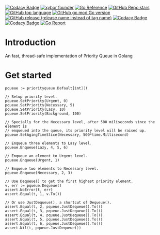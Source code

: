 [![Codacy Badge](https://api.codacy.com/project/badge/Grade/372edbb9422b402b8e3d66df6da26099)](https://app.codacy.com/gh/xybor-x/priority_queue?utm_source=github.com&utm_medium=referral&utm_content=xybor-x/priority_queue&utm_campaign=Badge_Grade)
[![xybor founder](https://img.shields.io/badge/xybor-huykingsofm-red)](https://github.com/huykingsofm)
[![Go Reference](https://pkg.go.dev/badge/github.com/xybor-x/priority_queue.svg)](https://pkg.go.dev/github.com/xybor-x/priority_queue)
[![GitHub Repo stars](https://img.shields.io/github/stars/xybor-x/priority_queue?color=yellow)](https://github.com/xybor-x/priority_queue)
[![GitHub top language](https://img.shields.io/github/languages/top/xybor-x/priority_queue?color=lightblue)](https://go.dev/)
[![GitHub go.mod Go version](https://img.shields.io/github/go-mod/go-version/xybor-x/priority_queue)](https://go.dev/blog/go1.18)
[![GitHub release (release name instead of tag name)](https://img.shields.io/github/v/release/xybor-x/priority_queue?include_prereleases)](https://github.com/xybor-x/priority_queue/releases/latest)
[![Codacy Badge](https://app.codacy.com/project/badge/Grade/b50c3a932d5c4b1484901234e411e4a5)](https://www.codacy.com/gh/xybor-x/priority_queue/dashboard?utm_source=github.com&utm_medium=referral&utm_content=xybor-x/priority_queue&utm_campaign=Badge_Grade)
[![Codacy Badge](https://app.codacy.com/project/badge/Coverage/b50c3a932d5c4b1484901234e411e4a5)](https://www.codacy.com/gh/xybor-x/priority_queue/dashboard?utm_source=github.com&utm_medium=referral&utm_content=xybor-x/priority_queue&utm_campaign=Badge_Grade)
[![Go Report](https://goreportcard.com/badge/github.com/xybor-x/priority_queue)](https://goreportcard.com/report/github.com/xybor-x/priority_queue)

# Introduction
An fast, thread-safe implementation of Priority Queue in Golang

# Get started

```golang
pqueue := priorityqueue.Default[int]()

// Setup priority level.
pqueue.SetPriority(Urgent, 0)
pqueue.SetPriority(Necessary, 5)
pqueue.SetPriority(Lazy, 10)
pqueue.SetPriority(Background, 100)

// Specially for the Necessary level, after 500 miliseconds since the element is
// enqueued into the queue, its priority level will be raised up.
pqueue.SetAgingTimeSlice(Necessary, 500*time.Millisecond)

// Enqueue three elements to Lazy level.
pqueue.Enqueue(Lazy, 4, 5, 6)

// Enqueue an element to Urgent level.
pqueue.Enqueue(Urgent, 1)

// Enqueue two elements to Necessary level.
pqueue.Enqueue(Necessary, 2, 3)

// Use Dequeue() to get the first highest priority element.
v, err := pqueue.Dequeue()
assert.NoError(t, err)
assert.Equal(t, 1, v.To())

// Or use JustDequeue(), a shortcut of Dequeue().
assert.Equal(t, 2, pqueue.JustDequeue().To())
assert.Equal(t, 3, pqueue.JustDequeue().To())
assert.Equal(t, 4, pqueue.JustDequeue().To())
assert.Equal(t, 5, pqueue.JustDequeue().To())
assert.Equal(t, 6, pqueue.JustDequeue().To())
assert.Nil(t, pqueue.JustDequeue())
```
